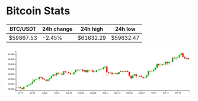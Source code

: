 # Bitcoin Stats

BTC/USDT|24h change|24h high|24h low|
|---|---|---|---|
|$59867.53|-2.45%|$61632.29|$59632.47|

<img src="./chart.svg">
